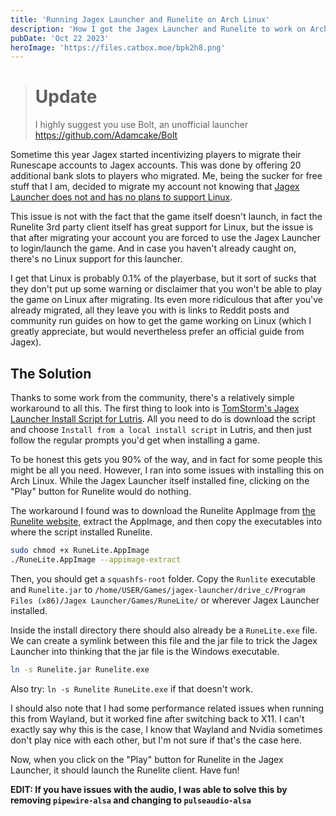 ```yaml
---
title: 'Running Jagex Launcher and Runelite on Arch Linux'
description: 'How I got the Jagex Launcher and Runelite to work on Arch Linux'
pubDate: 'Oct 22 2023'
heroImage: 'https://files.catbox.moe/bpk2h8.png'
---
```

> # Update
> I highly suggest you use Bolt, an unofficial launcher
> https://github.com/Adamcake/Bolt

Sometime this year Jagex started incentivizing players to migrate their Runescape accounts to Jagex accounts. This was done by offering 20 additional bank slots to players who migrated. Me, being the sucker for free stuff that I am, decided to migrate my account not knowing that [Jagex Launcher does not and has no plans to support Linux](https://help.jagex.com/hc/en-gb/articles/13413514881937-Downloading-the-Jagex-Launcher-on-Linux).

This issue is not with the fact that the game itself doesn't launch, in fact the Runelite 3rd party client itself has great support for Linux, but the issue is that after migrating your account you are forced to use the Jagex Launcher to login/launch the game. And in case you haven't already caught on, there's no Linux support for this launcher.

I get that Linux is probably 0.1% of the playerbase, but it sort of sucks that they don't put up some warning or disclaimer that you won't be able to play the game on Linux after migrating. Its even more ridiculous that after you've already migrated, all they leave you with is links to Reddit posts and community run guides on how to get the game working on Linux (which I greatly appreciate, but would nevertheless prefer an official guide from Jagex).

## The Solution
Thanks to some work from the community, there's a relatively simple workaround to all this. The first thing to look into is [TomStorm's Jagex Launcher Install Script for Lutris](https://github.com/TormStorm/jagex-launcher-linux). All you need to do is download the script and choose `Install from a local install script` in Lutris, and then just follow the regular prompts you'd get when installing a game.

To be honest this gets you 90% of the way, and in fact for some people this might be all you need. However, I ran into some issues with installing this on Arch Linux. While the Jagex Launcher itself installed fine, clicking on the "Play" button for Runelite would do nothing.

The workaround I found was to download the Runelite AppImage from [the Runelite website](https://runelite.net/), extract the AppImage, and then copy the executables into where the script installed Runelite.

```bash
sudo chmod +x RuneLite.AppImage
./RuneLite.AppImage --appimage-extract
```

Then, you should get a `squashfs-root` folder. Copy the `Runlite` executable and `Runelite.jar` to `/home/USER/Games/jagex-launcher/drive_c/Program Files (x86)/Jagex Launcher/Games/RuneLite/` or wherever Jagex Launcher installed.

Inside the install directory there should also already be a `RuneLite.exe` file. We can create a symlink between this file and the jar file to trick the Jagex Launcher into thinking that the jar file is the Windows executable.

```bash
ln -s Runelite.jar Runelite.exe
```
Also try: `ln -s Runelite RuneLite.exe` if that doesn't work.

I should also note that I had some performance related issues when running this from Wayland, but it worked fine after switching back to X11. I can't exactly say why this is the case, I know that Wayland and Nvidia sometimes don't play nice with each other, but I'm not sure if that's the case here.

Now, when you click on the "Play" button for Runelite in the Jagex Launcher, it should launch the Runelite client. Have fun!

**EDIT: If you have issues with the audio, I was able to solve this by removing `pipewire-alsa` and changing to `pulseaudio-alsa`**
